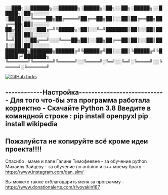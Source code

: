 ░░███╗░░██████╗░░██████╗░█████╗░██╗░░██╗░█████╗░░█████╗░██╗░░░░░
░████║░░╚════██╗██╔════╝██╔══██╗██║░░██║██╔══██╗██╔══██╗██║░░░░░
██╔██║░░░░███╔═╝╚█████╗░██║░░╚═╝███████║██║░░██║██║░░██║██║░░░░░
╚═╝██║░░██╔══╝░░░╚═══██╗██║░░██╗██╔══██║██║░░██║██║░░██║██║░░░░░
███████╗███████╗██████╔╝╚█████╔╝██║░░██║╚█████╔╝╚█████╔╝███████╗
╚══════╝╚══════╝╚═════╝░░╚════╝░╚═╝░░╚═╝░╚════╝░░╚════╝░╚══════╝

[![GitHub forks](https://img.shields.io/github/forks/vovakin187/12School-open-source-school-program?color=a&label=forks&logo=GitHub&style=flat-square)](https://github.com/vovakin187/12School-open-source-school-program/network)

------------Настройка----------------------------
Для того что-бы эта программа работала корректно - 
Скачайте Python 3.8
Введите в командной строке :
pip install openpyxl
pip install wikipedia
-------------------------------------------------
Пожалуйста не копируйте всё кроме идеи проекта!!!!
-------------------------------------------------
Спасибо :
маме и папе
Галине Тимофеевне - за обучение python
Михаилу Зайцеву - за обучение по arduino и c++
моему брату - https://www.instagram.com/dan_slm/

Вы можете также отблагодарить меня за программу - https://www.donationalerts.com/r/vovakin187